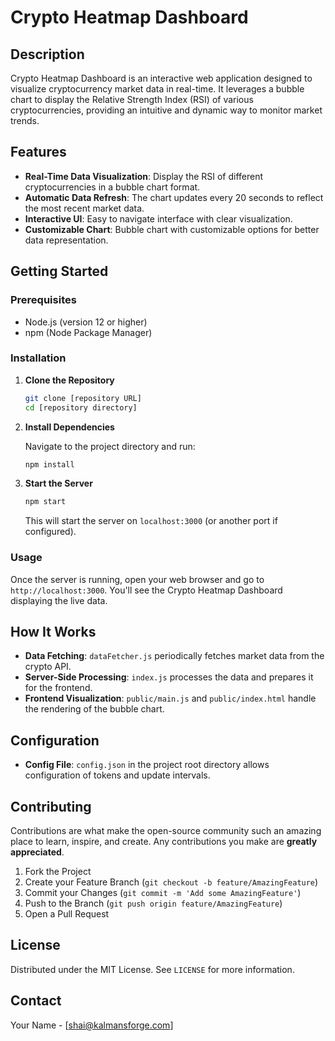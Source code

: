 # Crypto Heatmap Dashboard

## Description

Crypto Heatmap Dashboard is an interactive web application designed to visualize cryptocurrency market data in real-time. It leverages a bubble chart to display the Relative Strength Index (RSI) of various cryptocurrencies, providing an intuitive and dynamic way to monitor market trends.

## Features

- **Real-Time Data Visualization**: Display the RSI of different cryptocurrencies in a bubble chart format.
- **Automatic Data Refresh**: The chart updates every 20 seconds to reflect the most recent market data.
- **Interactive UI**: Easy to navigate interface with clear visualization.
- **Customizable Chart**: Bubble chart with customizable options for better data representation.

## Getting Started

### Prerequisites

- Node.js (version 12 or higher)
- npm (Node Package Manager)

### Installation

1. **Clone the Repository**

   ```sh
   git clone [repository URL]
   cd [repository directory]
   ```

2. **Install Dependencies**

   Navigate to the project directory and run:

   ```sh
   npm install
   ```

3. **Start the Server**

   ```sh
   npm start
   ```

   This will start the server on `localhost:3000` (or another port if configured).

### Usage

Once the server is running, open your web browser and go to `http://localhost:3000`. You'll see the Crypto Heatmap Dashboard displaying the live data.

## How It Works

- **Data Fetching**: `dataFetcher.js` periodically fetches market data from the crypto API.
- **Server-Side Processing**: `index.js` processes the data and prepares it for the frontend.
- **Frontend Visualization**: `public/main.js` and `public/index.html` handle the rendering of the bubble chart.

## Configuration

- **Config File**: `config.json` in the project root directory allows configuration of tokens and update intervals.

## Contributing

Contributions are what make the open-source community such an amazing place to learn, inspire, and create. Any contributions you make are **greatly appreciated**.

1. Fork the Project
2. Create your Feature Branch (`git checkout -b feature/AmazingFeature`)
3. Commit your Changes (`git commit -m 'Add some AmazingFeature'`)
4. Push to the Branch (`git push origin feature/AmazingFeature`)
5. Open a Pull Request

## License

Distributed under the MIT License. See `LICENSE` for more information.

## Contact

Your Name - [shai@kalmansforge.com]
